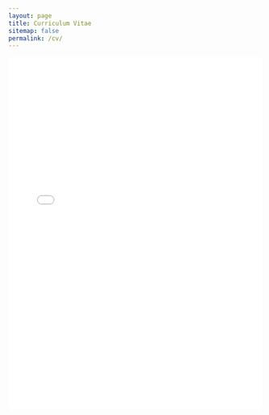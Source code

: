 ```yaml
---
layout: page
title: Curriculum Vitae
sitemap: false
permalink: /cv/
---
```


<embed src="../assets/Zelakiewicz_Aiden_CV.pdf" width="100%" height="700px" type="application/pdf">